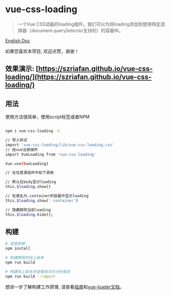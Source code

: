 # vue-css-loading

> 一个Vue CSS动画的loading插件。我们可以为将loading添加到使用特定选择器（document.querySelector支持的）的容器中。

[English Doc](https://github.com/szriafan/vue-css-loading/blob/master/README.md)

如果您喜欢本项目, 欢迎点赞，谢谢！

## 效果演示: [https://szriafan.github.io/vue-css-loading/](https://szriafan.github.io/vue-css-loading/)

## 用法

使用方法很简单，使用script标签或者NPM

``` bash

npm i vue-css-loading -S

// 导入样式
import 'vue-css-loading/lib/vue-css-loading.css'
// 给vue注册插件
import VueLoading from 'vue-css-loading'

Vue.use(VueLoading)

// 在任意源组件中如下调用

// 默认在body显示loading
this.$loading.show()

// 在类名为.container的容器中显示loading
this.$loading.show('.container')

// 隐藏移除当前loading
this.$loading.hide();
```
## 构建

``` bash
# 安装依赖
npm install

# 构建精简的线上版本
npm run build

# 构建线上版本并查看相关的分析报告
npm run build --report
```

想进一步了解构建工作原理, 请查看[指南](http://vuejs-templates.github.io/webpack/)和[vue-loader文档](http://vuejs.github.io/vue-loader)。
